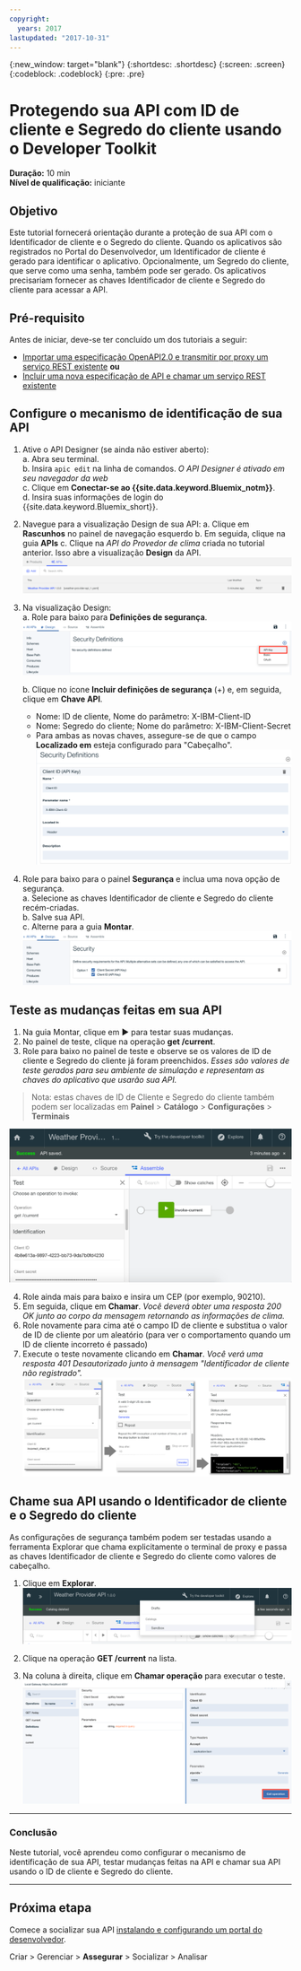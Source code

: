 ```yaml
---
copyright:
  years: 2017
lastupdated: "2017-10-31"
---
```


{:new_window: target="blank"}
{:shortdesc: .shortdesc}
{:screen: .screen}
{:codeblock: .codeblock}
{:pre: .pre}

# Protegendo sua API com ID de cliente e Segredo do cliente usando o Developer Toolkit


**Duração:** 10 min  
**Nível de qualificação:** iniciante


## Objetivo

Este tutorial fornecerá orientação durante a proteção de sua API com o Identificador de cliente e o Segredo do cliente. Quando os aplicativos são registrados no Portal do Desenvolvedor, um Identificador de cliente é gerado para identificar o aplicativo. Opcionalmente, um Segredo do cliente, que serve como uma senha, também pode ser gerado. Os aplicativos precisariam fornecer as chaves Identificador de cliente e Segredo do cliente para acessar a API.


## Pré-requisito
Antes de iniciar, deve-se ter concluído um dos tutoriais a seguir:
- [Importar uma especificação OpenAPI2.0 e transmitir por proxy um serviço REST existente](tut_rest_landing.html) **ou**  
- [Incluir uma nova especificação de API e chamar um serviço REST existente](tut_rest_landing.html)


## Configure o mecanismo de identificação de sua API

1. Ative o API Designer (se ainda não estiver aberto):  
   a. Abra seu terminal.  
   b. Insira `apic edit` na linha de comandos. _O API Designer é ativado em seu navegador da web_    
   c. Clique em **Conectar-se ao {{site.data.keyword.Bluemix_notm}}**.  
   d. Insira suas informações de login do {{site.data.keyword.Bluemix_short}}.  

2. Navegue para a visualização Design de sua API:
    a. Clique em **Rascunhos** no painel de navegação esquerdo 
    b. Em seguida, clique na guia **APIs**
    c. Clique na _API do Provedor de clima_ criada no tutorial anterior. Isso abre a visualização **Design** da API.  
    ![](images/1_goto_drafts_api.png)  

3. Na visualização Design:  
   a. Role para baixo para **Definições de segurança**.  
    ![](images/1b.png) 

   b. Clique no ícone **Incluir definições de segurança** (+) e, em seguida, clique em **Chave API**.  
      - Nome: ID de cliente, Nome do parâmetro: X-IBM-Client-ID  
      - Nome: Segredo do cliente; Nome do parâmetro: X-IBM-Client-Secret  
      - Para ambas as novas chaves, assegure-se de que o campo **Localizado em** esteja configurado para "Cabeçalho".  
      ![](images/2a.png)    

4. Role para baixo para o painel **Segurança** e inclua uma nova opção de segurança.  
   a. Selecione as chaves Identificador de cliente e Segredo do cliente recém-criadas.  
   b. Salve sua API.  
   c. Alterne para a guia **Montar**.  
    ![](images/3a.png) 

## Teste as mudanças feitas em sua API

1. Na guia Montar, clique em ► para testar suas mudanças.
2. No painel de teste, clique na operação **get /current**.
3. Role para baixo no painel de teste e observe se os valores de ID de cliente e Segredo do cliente já foram preenchidos. _Esses são valores de teste gerados para seu ambiente de simulação e representam as chaves do aplicativo que usarão sua API._  
> Nota: estas chaves de ID de Cliente e Segredo do cliente também podem ser localizadas em **Painel** > **Catálogo** > **Configurações** > **Terminais**  

 ![](images/test_api_keys_1.png)

4. Role ainda mais para baixo e insira um CEP (por exemplo, 90210). 
5. Em seguida, clique em **Chamar**. _Você deverá obter uma resposta 200 OK junto ao corpo da mensagem retornando as informações de clima._  
6. Role novamente para cima até o campo ID de cliente e substitua o valor de ID de cliente por um aleatório (para ver o comportamento quando um ID de cliente incorreto é passado)  
7. Execute o teste novamente clicando em **Chamar**. _Você verá uma resposta 401 Desautorizado junto à mensagem "Identificador de cliente não registrado"._  
  ![](images/test_api_keys_3.png)  
  

## Chame sua API usando o Identificador de cliente e o Segredo do cliente

As configurações de segurança também podem ser testadas usando a ferramenta Explorar que chama explicitamente o terminal de proxy e passa as chaves Identificador de cliente e Segredo do cliente como valores de cabeçalho.


1. Clique em **Explorar**.
    ![](images/explore_1.png)

2. Clique na operação **GET /current** na lista.  

3. Na coluna à direita, clique em **Chamar operação** para executar o teste.  
    ![](images/4.png)  
    
---

### Conclusão
Neste tutorial, você aprendeu como configurar o mecanismo de identificação de sua API, testar mudanças feitas na API e chamar sua API usando o ID de cliente e Segredo do cliente. 

---

## Próxima etapa

Comece a socializar sua API [instalando e configurando um portal do desenvolvedor](tut_config_dev_portal.html).

Criar > Gerenciar > **Assegurar** > Socializar > Analisar
